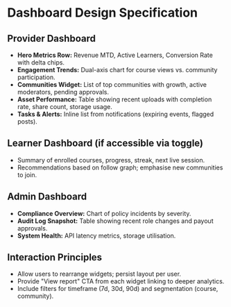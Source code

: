 # Dashboard Design Specification

## Provider Dashboard
- **Hero Metrics Row:** Revenue MTD, Active Learners, Conversion Rate with delta chips.
- **Engagement Trends:** Dual-axis chart for course views vs. community participation.
- **Communities Widget:** List of top communities with growth, active moderators, pending approvals.
- **Asset Performance:** Table showing recent uploads with completion rate, share count, storage usage.
- **Tasks & Alerts:** Inline list from notifications (expiring events, flagged posts).

## Learner Dashboard (if accessible via toggle)
- Summary of enrolled courses, progress, streak, next live session.
- Recommendations based on follow graph; emphasise new communities to join.

## Admin Dashboard
- **Compliance Overview:** Chart of policy incidents by severity.
- **Audit Log Snapshot:** Table showing recent role changes and payout approvals.
- **System Health:** API latency metrics, storage utilisation.

## Interaction Principles
- Allow users to rearrange widgets; persist layout per user.
- Provide "View report" CTA from each widget linking to deeper analytics.
- Include filters for timeframe (7d, 30d, 90d) and segmentation (course, community).
